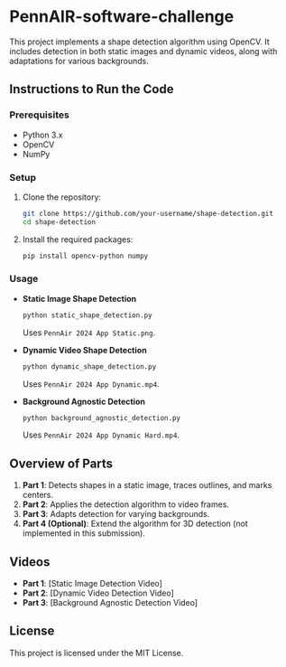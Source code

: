 # PennAIR-software-challenge

This project implements a shape detection algorithm using OpenCV. It includes detection in both static images and dynamic videos, along with adaptations for various backgrounds.

## Instructions to Run the Code

### Prerequisites
- Python 3.x
- OpenCV
- NumPy

### Setup
1. Clone the repository:
   ```bash
   git clone https://github.com/your-username/shape-detection.git
   cd shape-detection
   ```

2. Install the required packages:
   ```bash
   pip install opencv-python numpy
   ```

### Usage
- **Static Image Shape Detection**
   ```bash
   python static_shape_detection.py
   ```
   Uses `PennAir 2024 App Static.png`.

- **Dynamic Video Shape Detection**
   ```bash
   python dynamic_shape_detection.py
   ```
   Uses `PennAir 2024 App Dynamic.mp4`.

- **Background Agnostic Detection**
   ```bash
   python background_agnostic_detection.py
   ```
   Uses `PennAir 2024 App Dynamic Hard.mp4`.

## Overview of Parts
1. **Part 1**: Detects shapes in a static image, traces outlines, and marks centers.
2. **Part 2**: Applies the detection algorithm to video frames.
3. **Part 3**: Adapts detection for varying backgrounds.
4. **Part 4 (Optional)**: Extend the algorithm for 3D detection (not implemented in this submission).

## Videos
- **Part 1**: [Static Image Detection Video]
- **Part 2**: [Dynamic Video Detection Video]
- **Part 3**: [Background Agnostic Detection Video]

## License
This project is licensed under the MIT License.
```

